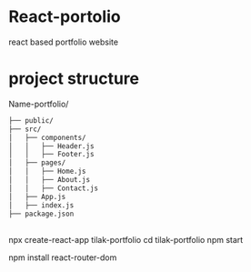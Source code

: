 # React-portolio
react based portfolio website

# project structure
Name-portfolio/
``` sh
├── public/
├── src/
│   ├── components/
│   │   ├── Header.js
│   │   ├── Footer.js
│   ├── pages/
│   │   ├── Home.js
│   │   ├── About.js
│   │   ├── Contact.js
│   ├── App.js
│   ├── index.js
├── package.json
```

## 
npx create-react-app tilak-portfolio
cd tilak-portfolio
npm start

npm install react-router-dom

